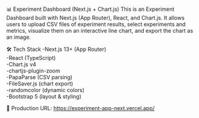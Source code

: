 📊 Experiment Dashboard (Next.js + Chart.js)
This is an Experiment Dashboard built with Next.js (App Router), React, and Chart.js.
It allows users to upload CSV files of experiment results, select experiments and metrics, visualize them on an interactive line chart, and export the chart as an image.

🛠 Tech Stack
-Next.js 13+ (App Router)<br/>
-React (TypeScript)<br/>
-Chart.js v4<br/>
-chartjs-plugin-zoom<br/>
-PapaParse (CSV parsing)<br/>
-FileSaver.js (chart export)<br/>
-randomcolor (dynamic colors)<br/>
-Bootstrap 5 (layout & styling)<br/>

🔗 Production URL: https://experiment-app-next.vercel.app/